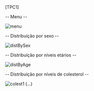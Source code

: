 
[TPC1]

-- Menu --

![menu](https://user-images.githubusercontent.com/73347917/220181179-60ca3bd5-cb1a-4ce6-a85d-a354d76ec756.png)


-- Distribuição por sexo --

![distBySex](https://user-images.githubusercontent.com/73347917/220181227-70a7d62a-5450-443b-b7d3-1aa91eb6d50f.png)


-- Distribuição por níveis etários --

![distByAge](https://user-images.githubusercontent.com/73347917/220181269-21ab6174-8cc0-4f18-a605-6dbcc424cfd5.png)


-- Distribuição por níveis de colesterol --

![colest1](https://user-images.githubusercontent.com/73347917/220181316-04f8aa0c-cfcf-471a-8226-d95eecdbe41a.png)
(...)
